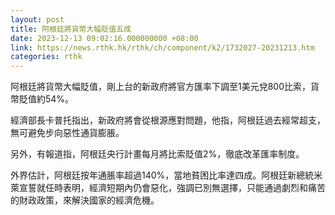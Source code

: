 ```yaml
---
layout: post
title: 阿根廷將貨幣大幅貶值五成
date: 2023-12-13 09:02:16.000000000 +08:00
link: https://news.rthk.hk/rthk/ch/component/k2/1732027-20231213.htm
categories: rthk
---
```


阿根廷將貨幣大幅貶值，剛上台的新政府將官方匯率下調至1美元兌800比索，貨幣貶值約54%。

經濟部長卡普托指出，新政府將會從根源應對問題，他指，阿根廷過去經常超支，無可避免步向惡性通貨膨脹。

另外，有報道指，阿根廷央行計畫每月將比索貶值2%，徹底改革匯率制度。

外界估計，阿根廷按年通脹率超過140%，當地貧困比率達四成。阿根廷新總統米萊宣誓就任時表明，經濟短期內仍會惡化，強調已別無選擇，只能通過劇烈和痛苦的財政政策，來解決國家的經濟危機。
